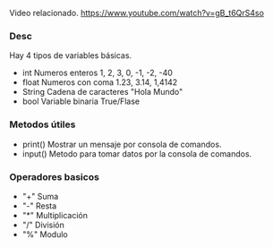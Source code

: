 Video relacionado.
https://www.youtube.com/watch?v=gB_t6QrS4so

### Desc
Hay 4 tipos de variables básicas.
- int Numeros enteros 1, 2, 3, 0, -1, -2, -40
- float Numeros con coma 1.23, 3.14, 1,4142
- String Cadena de caracteres "Hola Mundo"
- bool Variable binaria True/Flase

### Metodos útiles
- print() Mostrar un mensaje por consola de comandos.
- input() Metodo para tomar datos por la consola de comandos.

### Operadores basicos
- "+" Suma
- "-" Resta
- "*" Multiplicación
- "/" División
- "%" Modulo
